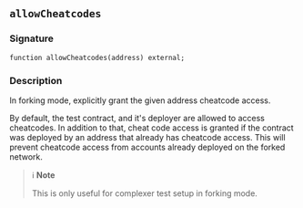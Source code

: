 ## `allowCheatcodes`

### Signature

```solidity
function allowCheatcodes(address) external;
```

### Description

In forking mode, explicitly grant the given address cheatcode access.

By default, the test contract, and it's deployer are allowed to access cheatcodes. In addition to that, cheat code
access is granted if the contract was deployed by an address that already has cheatcode access.
This will prevent cheatcode access from accounts already deployed on the forked network.

> ℹ️ **Note**
>
> This is only useful for complexer test setup in forking mode.
